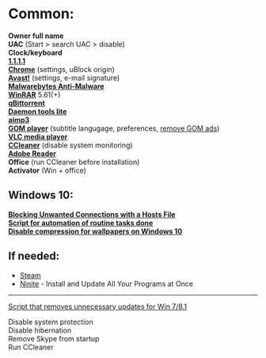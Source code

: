 # Common:  
**Owner full name**  
**UAC** (Start > search UAC > disable)  
**Clock/keyboard**  
**[1.1.1.1]**  
**[Chrome]** (settings, uBlock origin)  
**[Avast!]** (settings, e-mail signature)  
**[Malwarebytes Anti-Malware]**  
**[WinRAR]** 5.61(+)  
**[qBittorrent]**  
**[Daemon tools lite]**  
**[aimp3]**  
**[GOM player]** (subtitle langugage, preferences, [remove GOM ads])  
**[VLC media player ]**  
**[CCleaner]** (disable system monitoring)  
**[Adobe Reader]**  
**Office** (run CCleaner before installation)  
**Activator** (Win + office)  

## Windows 10:
**[Blocking Unwanted Connections with a Hosts File]**  
**[Script for automation of routine tasks done ]**  
**[Disable compression for wallpapers on Windows 10]** 


## If needed:
* [Steam]
* [Ninite] - Install and Update All Your Programs at Once 

---
[Script that removes unnecessary updates for Win 7/8.1]  

Disable system protection  
Disable hibernation  
Remove Skype from startup  
Run CCleaner  

[Avast!]: <https://www.avast.com/en-eu/index>
[1.1.1.1]: <https://1.1.1.1/>
[Chrome]: <https://www.google.com/chrome/>
[Malwarebytes Anti-Malware]: <https://www.malwarebytes.com/mwb-download/>
[WinRAR]: <https://www.rarlab.com/download.htm>
[Daemon tools lite]: <http://www.disk-tools.com/download/daemon>
[aimp3]: <http://www.aimp.ru/>
[GOM player]: <http://filehippo.com/download_gom_player>
[remove GOM ads]: <https://howtoremove.guide/remove-gom-player-advertisement/>
[CCleaner]: <https://www.ccleaner.com/ccleaner/download/standard>
[Adobe Reader]: <https://get.adobe.com/reader/>
[block ads]: <http://winaero.com/blog/how-to-disable-ads-in-skype-updated-for-recent-versions/>
[Script that removes unnecessary updates for Win 7/8.1]: <https://gist.github.com/xvitaly/eafa75ed2cb79b3bd4e9>
[Blocking Unwanted Connections with a Hosts File]: <http://winhelp2002.mvps.org/hosts.htm>
[Script for automation of routine tasks done]:<https://github.com/Disassembler0/Win10-Initial-Setup-Script>
[Ninite]:<https://ninite.com/>
[Steam]:<https://store.steampowered.com/>
[VLC media player ]:<https://www.videolan.org/vlc/index.html>
[qBittorrent]:<https://www.qbittorrent.org/download.php>
[Disable compression for wallpapers on Windows 10]:<https://www.windowscentral.com/how-disable-image-compression-desktop-wallpapers-windows-10>
